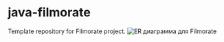 # java-filmorate
Template repository for Filmorate project.
![ER диаграмма для Filmorate](blob:https://dbdiagram.io/af437a1c-9502-4fe5-8486-248b8946ad08)
